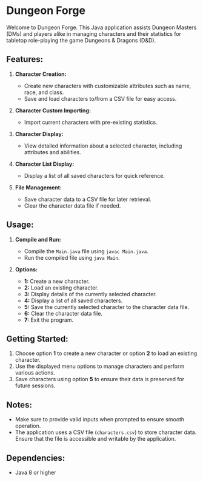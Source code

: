 # Dungeon Forge

Welcome to Dungeon Forge. 
This Java application assists Dungeon Masters (DMs) and players alike in managing characters and their statistics for tabletop role-playing the game Dungeons & Dragons (D&D).

## Features:

1. **Character Creation:**
   - Create new characters with customizable attributes such as name, race, and class.
   - Save and load characters to/from a CSV file for easy access.

2. **Character Custom Importing:**
   - Import current characters with pre-existing statistics.

3. **Character Display:**
   - View detailed information about a selected character, including attributes and abilities.

4. **Character List Display:**
   - Display a list of all saved characters for quick reference.

5. **File Management:**
   - Save character data to a CSV file for later retrieval.
   - Clear the character data file if needed.

## Usage:

1. **Compile and Run:**
   - Compile the `Main.java` file using `javac Main.java`.
   - Run the compiled file using `java Main`.

2. **Options:**
   - **1:** Create a new character.
   - **2:** Load an existing character.
   - **3:** Display details of the currently selected character.
   - **4:** Display a list of all saved characters.
   - **5:** Save the currently selected character to the character data file.
   - **6:** Clear the character data file.
   - **7:** Exit the program.

## Getting Started:

1. Choose option **1** to create a new character or option **2** to load an existing character.
2. Use the displayed menu options to manage characters and perform various actions.
3. Save characters using option **5** to ensure their data is preserved for future sessions.

## Notes:

- Make sure to provide valid inputs when prompted to ensure smooth operation.
- The application uses a CSV file (`characters.csv`) to store character data. Ensure that the file is accessible and writable by the application.

## Dependencies:

- Java 8 or higher